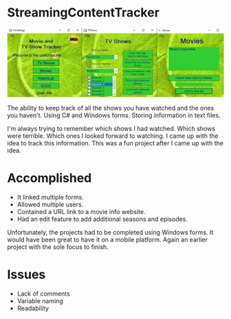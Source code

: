 StreamingContentTracker
================

![Example of App Picture](https://github.com/RonaldGRowe/StreamingContentTracker/blob/master/Images/tracker-image.png)

The ability to keep track of all the shows you have watched 
and the ones you haven't.
Using C# and Windows forms.
Storing information in text files.

I'm always trying to remember which shows I had watched.
Which shows were terrible.
Which ones I looked forward to watching.
I came up with the idea to track this information.
This was a fun project after I came up with the idea.
# Accomplished
- It linked multiple forms.
- Allowed multiple users.
- Contained a URL link to a movie info website.
- Had an edit feature to add additional seasons and episodes.

Unfortunately, the projects had to be completed using Windows forms.
It would have been great to have it on a mobile platform.
Again an earlier project with the sole focus to finish.
# Issues
- Lack of comments
- Variable naming
- Readability
